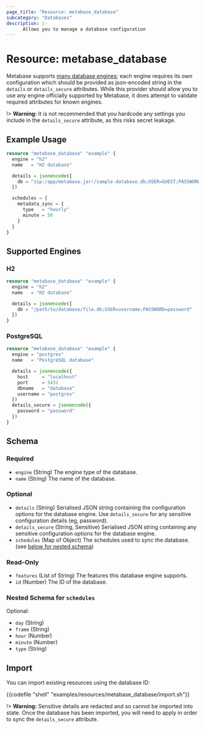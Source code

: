 ```yaml
---
page_title: "Resource: metabase_database"
subcategory: "Databases"
description: |-
      Allows you to manage a database configuration
---
```


# Resource: metabase_database

Metabase supports [many database engines](https://www.metabase.com/learn/databases/types-of-databases); each engine
requires its own configuration which should be provided as json-encoded string in the `details` or `details_secure`
attributes. While this provider should allow you to use any engine officially supported by Metabase, it does attempt to
validate required attributes for known engines.

!> **Warning:** It is not recommended that you hardcode any settings you include in the `details_secure` attribute, as this risks secret leakage.

## Example Usage

```terraform
resource "metabase_database" "example" {
  engine = "h2"
  name   = "H2 database"

  details = jsonencode({
    db = "zip:/app/metabase.jar!/sample-database.db;USER=GUEST;PASSWORD=guest"
  })

  schedules = {
    metadata_sync = {
      type   = "hourly"
      minute = 50
    }
  }
}
```

## Supported Engines

### H2

```terraform
resource "metabase_database" "example" {
  engine = "h2"
  name   = "H2 database"

  details = jsonencode({
    db = "/path/to/database/file.db;USER=username;PASSWORD=password"
  })
}
```

### PostgreSQL

```terraform
resource "metabase_database" "example" {
  engine = "postgres"
  name   = "PostgreSQL database"

  details = jsonencode({
    host     = "localhost"
    port     = 5432
    dbname   = "database"
    username = "postgres"
  })
  details_secure = jsonencode({
    password = "password"
  })
}
```


<!-- schema generated by tfplugindocs -->
## Schema

### Required

- `engine` (String) The engine type of the database.
- `name` (String) The name of the database.

### Optional

- `details` (String) Serialised JSON string containing the configuration options for the database engine. Use `details_secure` for any sensitive configuration details (eg, password).
- `details_secure` (String, Sensitive) Serialised JSON string containing any sensitive configuration options for the database engine.
- `schedules` (Map of Object) The schedules used to sync the database. (see [below for nested schema](#nestedatt--schedules))

### Read-Only

- `features` (List of String) The features this database engine supports.
- `id` (Number) The ID of the database.

<a id="nestedatt--schedules"></a>
### Nested Schema for `schedules`

Optional:

- `day` (String)
- `frame` (String)
- `hour` (Number)
- `minute` (Number)
- `type` (String)

## Import

You can import existing resources using the database ID:

{{codefile "shell" "examples/resources/metabase_database/import.sh"}}

!> **Warning:** Sensitive details are redacted and so cannot be imported into state. Once the database has been imported, you will need to apply in order to sync the `details_secure` attribute.
